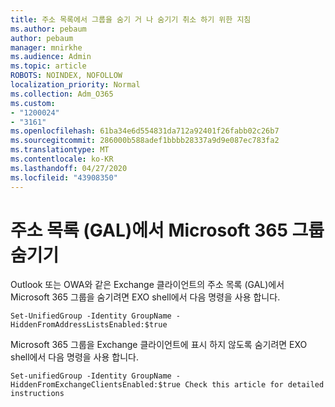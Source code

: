```yaml
---
title: 주소 목록에서 그룹을 숨기 거 나 숨기기 취소 하기 위한 지침
ms.author: pebaum
author: pebaum
manager: mnirkhe
ms.audience: Admin
ms.topic: article
ROBOTS: NOINDEX, NOFOLLOW
localization_priority: Normal
ms.collection: Adm_O365
ms.custom:
- "1200024"
- "3161"
ms.openlocfilehash: 61ba34e6d554831da712a92401f26fabb02c26b7
ms.sourcegitcommit: 286000b588adef1bbbb28337a9d9e087ec783fa2
ms.translationtype: MT
ms.contentlocale: ko-KR
ms.lasthandoff: 04/27/2020
ms.locfileid: "43908350"
---
```

# <a name="hide-microsoft-365-group-from-address-list-gal"></a>주소 목록 (GAL)에서 Microsoft 365 그룹 숨기기

Outlook 또는 OWA와 같은 Exchange 클라이언트의 주소 목록 (GAL)에서 Microsoft 365 그룹을 숨기려면 EXO shell에서 다음 명령을 사용 합니다.

`Set-UnifiedGroup -Identity GroupName -HiddenFromAddressListsEnabled:$true`

Microsoft 365 그룹을 Exchange 클라이언트에 표시 하지 않도록 숨기려면 EXO shell에서 다음 명령을 사용 합니다.

`Set-unifiedGroup -Identity GroupName -HiddenFromExchangeClientsEnabled:$true
Check this article for detailed instructions`

